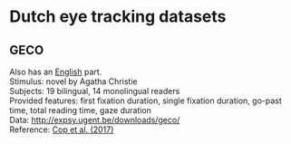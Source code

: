 # Dutch eye tracking datasets

## GECO

Also has an [English](https://github.com/norahollenstein/cognitiveNLP-dataCollection/tree/master/eye-tracking/english#geco) part.  
Stimulus: novel by Agatha Christie  
Subjects: 19 bilingual, 14 monolingual readers  
Provided features: first fixation duration, single fixation duration, go-past time, total reading time, gaze duration   
Data: http://expsy.ugent.be/downloads/geco/  
Reference: [Cop et al. (2017)](https://link.springer.com/article/10.3758/s13428-016-0734-0)

